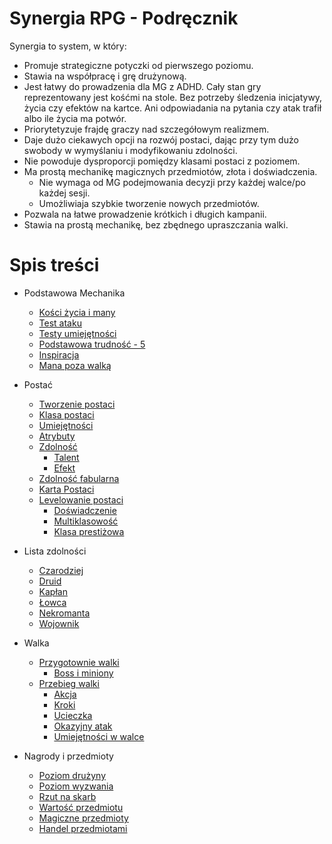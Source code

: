 # Synergia RPG - Podręcznik

Synergia to system, w który:
* Promuje strategiczne potyczki od pierwszego poziomu.
* Stawia na współpracę i grę drużynową.
* Jest łatwy do prowadzenia dla MG z ADHD. Cały stan gry reprezentowany jest kośćmi na stole. Bez potrzeby śledzenia inicjatywy, życia czy efektów na kartce. Ani odpowiadania na pytania czy atak trafił albo ile życia ma potwór.
* Priorytetyzuje frajdę graczy nad szczegółowym realizmem.
* Daje dużo ciekawych opcji na rozwój postaci, dając przy tym dużo swobody w wymyślaniu i modyfikowaniu zdolności.
* Nie powoduje dysproporcji pomiędzy klasami postaci z poziomem.
* Ma prostą mechanikę magicznych przedmiotów, złota i doświadczenia.
  * Nie wymaga od MG podejmowania decyzji przy każdej walce/po każdej sesji.
  * Umożliwiaja szybkie tworzenie nowych przedmiotów.
* Pozwala na łatwe prowadzenie krótkich i długich kampanii.
* Stawia na prostą mechanikę, bez zbędnego upraszczania walki.

# Spis treści

* Podstawowa Mechanika
  * [Kości życia i many](#file-kosci-zycia-i-many-md)
  * [Test ataku](#file-test-ataku-md)
  * [Testy umiejętności](#file-testy-umiejetnosci-md)
  * [Podstawowa trudność - 5](#file-podstawowa-trudnosc-md)
  * [Inspiracja](#file-inspiracja-md)
  * [Mana poza walką](#file-mana-poza-walka-md)

* Postać
  * [Tworzenie postaci](#file-tworzenie-postaci-md)
  * [Klasa postaci](#file-klasa-postaci-md)
  * [Umiejętności](#file-umiejetnosci-id)
  * [Atrybuty](#file-atrybuty-id)
  * [Zdolność](#file-zdolnosc-md)
    * [Talent](#file-talent-md)
    * [Efekt](#file-efekt-md)
  * [Zdolność fabularna](#file-zdolnosc-fabularna-md)
  * [Karta Postaci](#file-karta-postaci-md)
  * [Levelowanie postaci](#file-levelowanie-postaci-md)
    * [Doświadczenie](#file-doswiadczenie-md)
    * [Multiklasowość](#file-multiklasowosc-md)
    * [Klasa prestiżowa](#file-klasa-prestizowa-md)

* Lista zdolności
  * [Czarodziej](#file-lista-czarodziej-md)
  * [Druid](#file-lista-druid-md)
  * [Kapłan](#file-lista-kaplan-md)
  * [Łowca](#file-lista-lowca-md)
  * [Nekromanta](#file-lista-nekromanta-md)
  * [Wojownik](#file-lista-wojownik-md)

* Walka
  * [Przygotownie walki](#file-przygotowanie-walki-md)
    * [Boss i miniony](#file-boss-i-miniony-md)
  * [Przebieg walki](#file-przebieg-walki-md)
    * [Akcja](#file-akcja-md)
    * [Kroki](#file-kroki-md)
    * [Ucieczka](#file-ucieczka-md)
    * [Okazyjny atak](#file-okazyjny-atak-md)
    * [Umiejętności w walce](#file-umiejetnosci-w-walce-md)

* Nagrody i przedmioty
  * [Poziom drużyny](#file-poziom-druzyny-md)
  * [Poziom wyzwania](#file-poziom-wyzwania-md)
  * [Rzut na skarb](#file-rzut-na-skarb-md)
  * [Wartość przedmiotu](#file-wartosc-przedmiotu-md)
  * [Magiczne przedmioty](#file-magiczne-przedmioty-md)
  * [Handel przedmiotami](#file-handel-przedmiotami-md)
